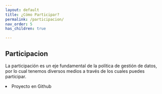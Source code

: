 ```yaml
---
layout: default
title: ¿Cómo Participar?
permalink: /participacion/
nav_order: 5
has_children: true

--- 
```

<div class="nonfooter">
<h2>Participacion</h2>

La participación es un eje fundamental de la política de gestión de datos, por lo cual tenemos diversos medios a través de los cuales puedes participar.


 <li>Proyecto en Github</li>
</div>